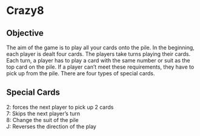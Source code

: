 # Crazy8
## Objective
 The aim of the game is to play all your cards onto the pile. In the beginning, each player is dealt four cards. The players take turns playing their cards. Each turn, a player has to play a card with the same number or suit as the top card on the pile. If a player can’t meet these requirements, they have to pick up from the pile. There are four types of special cards.

## Special Cards
2: forces the next player to pick up 2 cards  
7: Skips the next player’s turn  
8: Change the suit of the pile  
J: Reverses the direction of the play  

